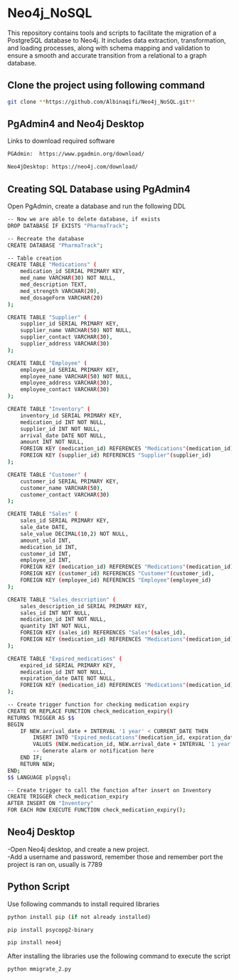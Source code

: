 # Neo4j_NoSQL
This repository contains tools and scripts to facilitate the migration of a PostgreSQL database to Neo4j. It includes data extraction, transformation, and loading processes, along with schema mapping and validation to ensure a smooth and accurate transition from a relational to a graph database.

## Clone the project using following command

```bash
git clone **https://github.com/Albinaqifi/Neo4j_NoSQL.git**
```

## PgAdmin4 and Neo4j Desktop

Links to download required software
```bash
PGAdmin:  https://www.pgadmin.org/download/

Neo4jDesktop: https://neo4j.com/download/
```

## Creating SQL Database using PgAdmin4

Open PgAdmin, create a database and run the following DDL

```bash
-- Now we are able to delete database, if exists
DROP DATABASE IF EXISTS "PharmaTrack";

-- Recreate the database
CREATE DATABASE "PharmaTrack";

-- Table creation
CREATE TABLE "Medications" (
    medication_id SERIAL PRIMARY KEY,
    med_name VARCHAR(30) NOT NULL,
    med_description TEXT,
    med_strength VARCHAR(20),
    med_dosageForm VARCHAR(20)
);

CREATE TABLE "Supplier" (
    supplier_id SERIAL PRIMARY KEY,
    supplier_name VARCHAR(50) NOT NULL,
    supplier_contact VARCHAR(30),
    supplier_address VARCHAR(30)
);

CREATE TABLE "Employee" (
    employee_id SERIAL PRIMARY KEY,
    employee_name VARCHAR(50) NOT NULL,
    employee_address VARCHAR(30),
    employee_contact VARCHAR(30)
);

CREATE TABLE "Inventory" (
    inventory_id SERIAL PRIMARY KEY,
    medication_id INT NOT NULL,
    supplier_id INT NOT NULL,
    arrival_date DATE NOT NULL,
    amount INT NOT NULL,
    FOREIGN KEY (medication_id) REFERENCES "Medications"(medication_id),
    FOREIGN KEY (supplier_id) REFERENCES "Supplier"(supplier_id)
);

CREATE TABLE "Customer" (
    customer_id SERIAL PRIMARY KEY,
    customer_name VARCHAR(50),
    customer_contact VARCHAR(30)
);

CREATE TABLE "Sales" (
    sales_id SERIAL PRIMARY KEY,
    sale_date DATE,
    sale_value DECIMAL(10,2) NOT NULL,
    amount_sold INT,
    medication_id INT,
    customer_id INT,
    employee_id INT,
    FOREIGN KEY (medication_id) REFERENCES "Medications"(medication_id),
    FOREIGN KEY (customer_id) REFERENCES "Customer"(customer_id),
    FOREIGN KEY (employee_id) REFERENCES "Employee"(employee_id)
);

CREATE TABLE "Sales_description" (
    sales_description_id SERIAL PRIMARY KEY,
    sales_id INT NOT NULL,
    medication_id INT NOT NULL,
    quantity INT NOT NULL,
    FOREIGN KEY (sales_id) REFERENCES "Sales"(sales_id),
    FOREIGN KEY (medication_id) REFERENCES "Medications"(medication_id)
);

CREATE TABLE "Expired_medications" (
    expired_id SERIAL PRIMARY KEY,
    medication_id INT NOT NULL,
    expiration_date DATE NOT NULL,
    FOREIGN KEY (medication_id) REFERENCES "Medications"(medication_id)
);

-- Create trigger function for checking medication expiry
CREATE OR REPLACE FUNCTION check_medication_expiry() 
RETURNS TRIGGER AS $$
BEGIN
    IF NEW.arrival_date + INTERVAL '1 year' < CURRENT_DATE THEN
        INSERT INTO "Expired_medications"(medication_id, expiration_date) 
        VALUES (NEW.medication_id, NEW.arrival_date + INTERVAL '1 year');
        -- Generate alarm or notification here
    END IF;
    RETURN NEW;
END;
$$ LANGUAGE plpgsql;

-- Create trigger to call the function after insert on Inventory
CREATE TRIGGER check_medication_expiry 
AFTER INSERT ON "Inventory"
FOR EACH ROW EXECUTE FUNCTION check_medication_expiry();

```

## Neo4j Desktop

  -Open Neo4j desktop, and create a new project.  
  -Add a username and password, remember those and remember port the project is ran on, usually is 7789


## Python Script

Use following commands to install required libraries

```bash
python install pip (if not already installed)

pip install psycopg2-binary

pip install neo4j 
```

After installing the libraries use the following command to execute the script

```bash
python mmigrate_2.py
```


